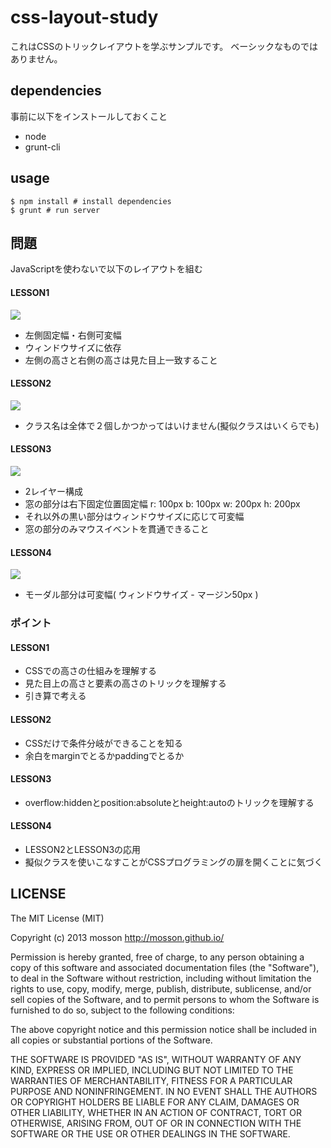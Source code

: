 css-layout-study
================

これはCSSのトリックレイアウトを学ぶサンプルです。
ベーシックなものではありません。

## dependencies

事前に以下をインストールしておくこと

- node
- grunt-cli

## usage 
```
$ npm install # install dependencies
$ grunt # run server
```

## 問題

JavaScriptを使わないで以下のレイアウトを組む

#### LESSON1

![](https://raw.github.com/mosson/css-layout-study/master/src/lesson1/lesson1.gif)

- 左側固定幅・右側可変幅
- ウィンドウサイズに依存
- 左側の高さと右側の高さは見た目上一致すること

#### LESSON2

![](https://raw.github.com/mosson/css-layout-study/master/src/lesson2/lesson2.gif)

- クラス名は全体で２個しかつかってはいけません(擬似クラスはいくらでも)

#### LESSON3

![](https://raw.github.com/mosson/css-layout-study/master/src/lesson3/lesson3.gif)

- 2レイヤー構成
- 窓の部分は右下固定位置固定幅 r: 100px b: 100px w: 200px h: 200px
- それ以外の黒い部分はウィンドウサイズに応じて可変幅
- 窓の部分のみマウスイベントを貫通できること

#### LESSON4

![](https://raw.github.com/mosson/css-layout-study/master/src/lesson4/lesson4.gif)

- モーダル部分は可変幅( ウィンドウサイズ - マージン50px )

### ポイント

#### LESSON1

- CSSでの高さの仕組みを理解する
- 見た目上の高さと要素の高さのトリックを理解する
- 引き算で考える

#### LESSON2

- CSSだけで条件分岐ができることを知る
- 余白をmarginでとるかpaddingでとるか

#### LESSON3

- overflow:hiddenとposition:absoluteとheight:autoのトリックを理解する

#### LESSON4

- LESSON2とLESSON3の応用
- 擬似クラスを使いこなすことがCSSプログラミングの扉を開くことに気づく

## LICENSE

The MIT License (MIT)

Copyright (c) 2013 mosson
http://mosson.github.io/

Permission is hereby granted, free of charge, to any person obtaining a copy
of this software and associated documentation files (the "Software"), to deal
in the Software without restriction, including without limitation the rights
to use, copy, modify, merge, publish, distribute, sublicense, and/or sell
copies of the Software, and to permit persons to whom the Software is
furnished to do so, subject to the following conditions:

The above copyright notice and this permission notice shall be included in
all copies or substantial portions of the Software.

THE SOFTWARE IS PROVIDED "AS IS", WITHOUT WARRANTY OF ANY KIND, EXPRESS OR
IMPLIED, INCLUDING BUT NOT LIMITED TO THE WARRANTIES OF MERCHANTABILITY,
FITNESS FOR A PARTICULAR PURPOSE AND NONINFRINGEMENT. IN NO EVENT SHALL THE
AUTHORS OR COPYRIGHT HOLDERS BE LIABLE FOR ANY CLAIM, DAMAGES OR OTHER
LIABILITY, WHETHER IN AN ACTION OF CONTRACT, TORT OR OTHERWISE, ARISING FROM,
OUT OF OR IN CONNECTION WITH THE SOFTWARE OR THE USE OR OTHER DEALINGS IN
THE SOFTWARE.